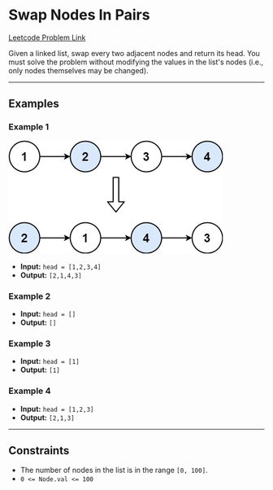 # Swap Nodes In Pairs
[Leetcode Problem Link](https://leetcode.com/problems/swap-nodes-in-pairs/description/)

Given a linked list, swap every two adjacent nodes and return its head. You must solve the problem without modifying the values in the list's nodes (i.e., only nodes themselves may be changed).

---

## Examples

### Example 1
![Example 1 Graph](../../Image/24.png)
- **Input:** `head = [1,2,3,4]`
- **Output:** `[2,1,4,3]`

### Example 2
- **Input:** `head = []`
- **Output:** `[]`

### Example 3
- **Input:** `head = [1]`
- **Output:** `[1]`

### Example 4
- **Input:** `head = [1,2,3]`
- **Output:** `[2,1,3]`

---

## Constraints
- The number of nodes in the list is in the range `[0, 100]`.
- `0 <= Node.val <= 100`
